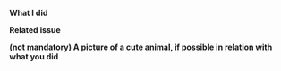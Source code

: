 <!-- Make sure all your commits include a signature generated with `git commit -s`
-->
**What I did**

**Related issue**
<!-- If this is a bug fix, make sure your description includes "fixes #xxxx", or
    "closes #xxxx"
-->

**(not mandatory) A picture of a cute animal, if possible in relation with what you did**